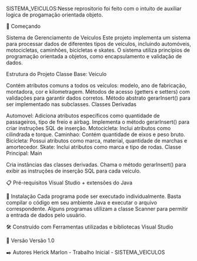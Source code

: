  SISTEMA_VEICULOS:Nesse reprositorio foi feito com o intuito de auxiliar logica de progamação orientada objeto.

🚀 Começando

Sistema de Gerenciamento de Veículos
Este projeto implementa um sistema para processar dados de diferentes tipos de veículos, incluindo automóveis, motocicletas, caminhões, bicicletas e skates. O sistema utiliza princípios de programação orientada a objetos, como encapsulamento e validação de dados.

Estrutura do Projeto
Classe Base: Veiculo

Contém atributos comuns a todos os veículos: modelo, ano de fabricação, montadora, cor e kilometragem.
Métodos de acesso (getters e setters) com validações para garantir dados corretos.
Método abstrato gerarInsert() para ser implementado nas subclasses.
Classes Derivadas

Automovel: Adiciona atributos específicos como quantidade de passageiros, tipo de freio e airbag. Implementa o método gerarInsert() para criar instruções SQL de inserção.
Motocicleta: Inclui atributos como cilindrada e torque.
Caminhao: Contém quantidade de eixos e peso bruto.
Bicicleta: Possui atributos como marca, material, quantidade de marchas e amortecedor.
Skate: Inclui atributos como marca e tipo de rodas.
Classe Principal: Main

Cria instâncias das classes derivadas.
Chama o método gerarInsert() para exibir as instruções de inserção SQL para cada veículo.

📋 Pré-requisitos Visual Studio + extensões do Java

🔧 Instalação Cada programa pode ser executado individualmente. Basta compilar o código em seu ambiente Java e executar o arquivo correspondente. Alguns programas utilizam a classe Scanner para permitir a entrada de dados pelo usuário.

🛠️ Construído com Ferramentas utilizadas e bibliotecas Visual Studio

📌 Versão Versão 1.0

✒️ Autores Herick Marlon - Trabalho Inicial -  SISTEMA_VEICULOS